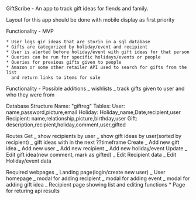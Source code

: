 GiftScribe - An app to track gift ideas for fiends and family.

Layout for this app should be done with mobile display as first priority

Functionality - MVP

    * User logs gir ideas that are storin in a sql database
    * Gifts are categorized by holiday/event and recipient
    * User is alerted before holiday/event with gift ideas for that person
    * Queries can be run for specific holidays/events or people
    * Queries for previous gifts given to people
    * Amazon or some other retailer API used to search for gifts from the list
      and return links to items for sale

Functionality - Possible additions
_ wishlists
_ track gifts given to user and who they were from

Database Structure
Name: "giftreg"
Tables:
User: name,password,picture,email
Holiday: Holiday_name,Date,recipient,user
Recipient: name,relationship,picture,birthday,user
Gift: description,recipient,holiday,comment,user,gifted

Routes
Get
_ show recipients by user
_ show gift ideas by user(sorted by recipient)
_ gift ideas with in the next ??timeframe
Create
_ Add new gift idea
_ Add new user
_ Add new recipient
_ Add new holiday/event
Update
_ Edit gift idea(new comment, mark as gifted)
_ Edit Recipient data
_ Edit Holiday/event data

Required webpages
_ Landing page(login/create new user)
_ User homepage
_ modal for adding recipient
_ modal for adding event
_ modal for adding gift idea
_ Recipient page showing list and editing functions \* Page for returing api results
